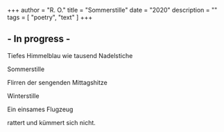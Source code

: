 +++
author = "R. O."
title = "Sommerstille"
date = "2020"
description = ""
tags = [
    "poetry",
    "text"
]
+++

## - In progress - 

Tiefes Himmelblau wie tausend Nadelstiche

Sommerstille

Flirren der sengenden Mittagshitze

Winterstille

Ein einsames Flugzeug

rattert und kümmert sich nicht.
